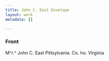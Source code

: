 ```yaml
---
title: John C. East Envelope
layout: work
metadata: []

---
```

<div class="pages">
<div id="page-1868">
<h3><a name="page-1868">Front</a></h3>
<div class="page-content">
<p>M^r.^ John C. East<span class='line-break'> </span>Pittsylvania. Co. ho.<span class='line-break'> </span>Virginia</p>
</div>
</div>
<br />
</div>

